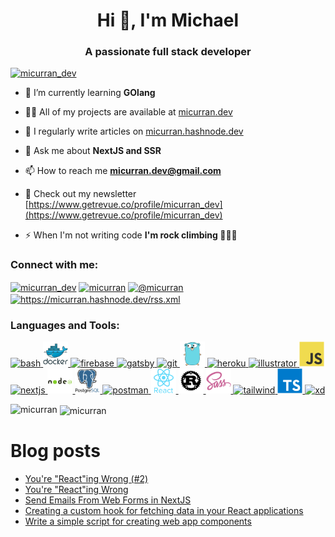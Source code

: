 <h1 align="center">Hi 👋, I'm Michael</h1>
<h3 align="center">A passionate full stack developer</h3>

<p align="left"> <a href="https://twitter.com/micurran_dev" target="blank"><img src="https://img.shields.io/twitter/follow/micurran_dev?logo=twitter&style=for-the-badge" alt="micurran_dev" /></a> </p>

- 🌱 I’m currently learning **GOlang**

- 👨‍💻 All of my projects are available at [micurran.dev](micurran.dev)

- 📝 I regularly write articles on [micurran.hashnode.dev](micurran.hashnode.dev)

- 💬 Ask me about **NextJS and SSR**

- 📫 How to reach me **micurran.dev@gmail.com**

- 📄 Check out my newsletter [https://www.getrevue.co/profile/micurran_dev](https://www.getrevue.co/profile/micurran_dev)

- ⚡ When I'm not writing code **I'm rock climbing 🧗🏻‍♂️**

<h3 align="left">Connect with me:</h3>
<p align="left">
<a href="https://twitter.com/micurran_dev" target="blank"><img align="center" src="https://raw.githubusercontent.com/rahuldkjain/github-profile-readme-generator/master/src/images/icons/Social/twitter.svg" alt="micurran_dev" height="30" width="40" /></a>
<a href="https://linkedin.com/in/micurran" target="blank"><img align="center" src="https://raw.githubusercontent.com/rahuldkjain/github-profile-readme-generator/master/src/images/icons/Social/linked-in-alt.svg" alt="micurran" height="30" width="40" /></a>
<a href="https://hashnode.com/@micurran" target="blank"><img align="center" src="https://raw.githubusercontent.com/rahuldkjain/github-profile-readme-generator/master/src/images/icons/Social/hashnode.svg" alt="@micurran" height="30" width="40" /></a>
<a href="/https://micurran.hashnode.dev/rss.xml" target="blank"><img align="center" src="https://raw.githubusercontent.com/rahuldkjain/github-profile-readme-generator/master/src/images/icons/Social/rss.svg" alt="https://micurran.hashnode.dev/rss.xml" height="30" width="40" /></a>
</p>

<h3 align="left">Languages and Tools:</h3>
<p align="left"> <a href="https://www.gnu.org/software/bash/" target="_blank" rel="noreferrer"> <img src="https://www.vectorlogo.zone/logos/gnu_bash/gnu_bash-icon.svg" alt="bash" width="40" height="40"/> </a> <a href="https://www.docker.com/" target="_blank" rel="noreferrer"> <img src="https://raw.githubusercontent.com/devicons/devicon/master/icons/docker/docker-original-wordmark.svg" alt="docker" width="40" height="40"/> </a> <a href="https://firebase.google.com/" target="_blank" rel="noreferrer"> <img src="https://www.vectorlogo.zone/logos/firebase/firebase-icon.svg" alt="firebase" width="40" height="40"/> </a> <a href="https://www.gatsbyjs.com/" target="_blank" rel="noreferrer"> <img src="https://www.vectorlogo.zone/logos/gatsbyjs/gatsbyjs-icon.svg" alt="gatsby" width="40" height="40"/> </a> <a href="https://git-scm.com/" target="_blank" rel="noreferrer"> <img src="https://www.vectorlogo.zone/logos/git-scm/git-scm-icon.svg" alt="git" width="40" height="40"/> </a> <a href="https://golang.org" target="_blank" rel="noreferrer"> <img src="https://raw.githubusercontent.com/devicons/devicon/master/icons/go/go-original.svg" alt="go" width="40" height="40"/> </a> <a href="https://heroku.com" target="_blank" rel="noreferrer"> <img src="https://www.vectorlogo.zone/logos/heroku/heroku-icon.svg" alt="heroku" width="40" height="40"/> </a> <a href="https://www.adobe.com/in/products/illustrator.html" target="_blank" rel="noreferrer"> <img src="https://www.vectorlogo.zone/logos/adobe_illustrator/adobe_illustrator-icon.svg" alt="illustrator" width="40" height="40"/> </a> <a href="https://developer.mozilla.org/en-US/docs/Web/JavaScript" target="_blank" rel="noreferrer"> <img src="https://raw.githubusercontent.com/devicons/devicon/master/icons/javascript/javascript-original.svg" alt="javascript" width="40" height="40"/> </a> <a href="https://nextjs.org/" target="_blank" rel="noreferrer"> <img src="https://cdn.worldvectorlogo.com/logos/nextjs-2.svg" alt="nextjs" width="40" height="40"/> </a> <a href="https://nodejs.org" target="_blank" rel="noreferrer"> <img src="https://raw.githubusercontent.com/devicons/devicon/master/icons/nodejs/nodejs-original-wordmark.svg" alt="nodejs" width="40" height="40"/> </a> <a href="https://www.postgresql.org" target="_blank" rel="noreferrer"> <img src="https://raw.githubusercontent.com/devicons/devicon/master/icons/postgresql/postgresql-original-wordmark.svg" alt="postgresql" width="40" height="40"/> </a> <a href="https://postman.com" target="_blank" rel="noreferrer"> <img src="https://www.vectorlogo.zone/logos/getpostman/getpostman-icon.svg" alt="postman" width="40" height="40"/> </a> <a href="https://reactjs.org/" target="_blank" rel="noreferrer"> <img src="https://raw.githubusercontent.com/devicons/devicon/master/icons/react/react-original-wordmark.svg" alt="react" width="40" height="40"/> </a> <a href="https://www.rust-lang.org" target="_blank" rel="noreferrer"> <img src="https://raw.githubusercontent.com/devicons/devicon/master/icons/rust/rust-plain.svg" alt="rust" width="40" height="40"/> </a> <a href="https://sass-lang.com" target="_blank" rel="noreferrer"> <img src="https://raw.githubusercontent.com/devicons/devicon/master/icons/sass/sass-original.svg" alt="sass" width="40" height="40"/> </a> <a href="https://tailwindcss.com/" target="_blank" rel="noreferrer"> <img src="https://www.vectorlogo.zone/logos/tailwindcss/tailwindcss-icon.svg" alt="tailwind" width="40" height="40"/> </a> <a href="https://www.typescriptlang.org/" target="_blank" rel="noreferrer"> <img src="https://raw.githubusercontent.com/devicons/devicon/master/icons/typescript/typescript-original.svg" alt="typescript" width="40" height="40"/> </a> <a href="https://www.adobe.com/products/xd.html" target="_blank" rel="noreferrer"> <img src="https://cdn.worldvectorlogo.com/logos/adobe-xd.svg" alt="xd" width="40" height="40"/> </a> </p>

<p><img align="left" src="https://github-readme-stats.vercel.app/api/top-langs?username=micurran&show_icons=true&locale=en&layout=compact" alt="micurran" /></p>

<p>&nbsp;<img align="center" src="https://github-readme-stats.vercel.app/api?username=micurran&show_icons=true&locale=en" alt="micurran" /></p>  
  
# Blog posts

<!-- BLOG-POST-LIST:START -->
- [You&#39;re &quot;React&quot;ing Wrong &lpar;#2&rpar;](https://micurran.hashnode.dev/youre-reacting-wrong-2)
- [You&#39;re &quot;React&quot;ing Wrong](https://micurran.hashnode.dev/youre-reacting-wrong-1)
- [Send Emails From Web Forms in NextJS](https://micurran.hashnode.dev/send-emails-from-web-forms-in-nextjs)
- [Creating a custom hook for fetching data in your React applications](https://micurran.hashnode.dev/creating-a-custom-hook-for-fetching-data-in-your-react-applications)
- [Write a simple script for creating web app components](https://micurran.hashnode.dev/write-a-simple-script-for-creating-web-app-components)
<!-- BLOG-POST-LIST:END -->
